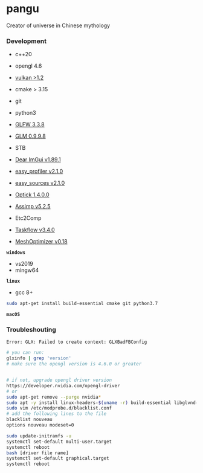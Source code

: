 # pangu
Creator of universe in Chinese mythology


### Development
- c++20
- opengl 4.6
- [vulkan >1.2](https://www.lunarg.com/vulkan-sdk/)
- cmake > 3.15
- git
- python3

- [GLFW 3.3.8](https://github.com/glfw/glfw)
- [GLM 0.9.9.8](https://github.com/g-truc/glm)
- STB
- [Dear ImGui v1.89.1](https://github.com/ocornut/imgui.git)
- [easy_profiler v2.1.0](https://github.com/yse/easy_profiler/releases/download/v2.1.0/easy_profiler-v2.1.0-linux-x64-libc-2.27.tar.gz)
- [easy_sources v2.1.0](https://github.com/yse/easy_profiler/archive/refs/tags/v2.1.0.tar.gz)
- [Optick 1.4.0.0](https://github.com/bombomby/optick.git)
- [Assimp v5.2.5](https://github.com/assimp/assimp.git)
- Etc2Comp
- [Taskflow v3.4.0](https://github.com/taskflow/taskflow.git)
- [MeshOptimizer v0.18](https://github.com/zeux/meshoptimizer)


**`windows`**
- vs2019
- mingw64

**`linux`**
- gcc 8+

```sh
sudo apt-get install build-essential cmake git python3.7
```


**`macOS`**



### Troubleshouting
`Error: GLX: Failed to create context: GLXBadFBConfig`
```sh
# you can run:
glxinfo | grep 'version'
# make sure the opengl version is 4.6.0 or greater


# if not, upgrade opengl driver version
https://developer.nvidia.com/opengl-driver
# or
sudo apt-get remove --purge nvidia*
sudo apt -y install linux-headers-$(uname -r) build-essential libglvnd-dev pkg-config
sudo vim /etc/modprobe.d/blacklist.conf
# add the following lines to the file
blacklist nouveau
options nouveau modeset=0

sudo update-initramfs -u
systemctl set-default multi-user.target
systemctl reboot
bash [driver file name]
systemctl set-default graphical.target
systemctl reboot
```
